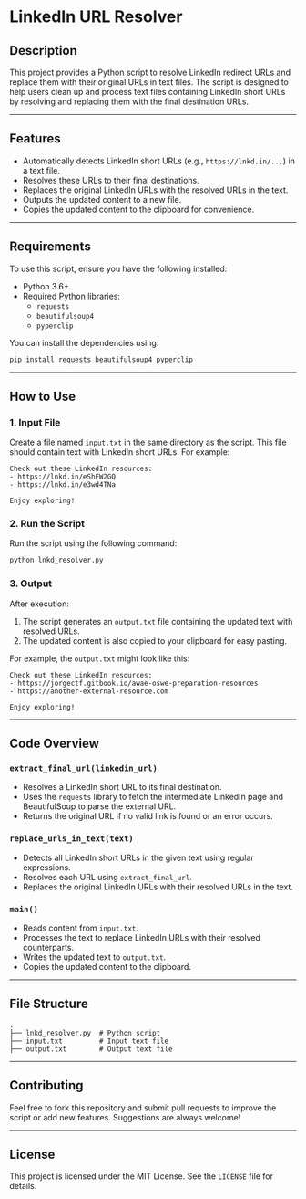 # LinkedIn URL Resolver

## Description

This project provides a Python script to resolve LinkedIn redirect URLs and replace them with their original URLs in text files. The script is designed to help users clean up and process text files containing LinkedIn short URLs by resolving and replacing them with the final destination URLs.

---

## Features

- Automatically detects LinkedIn short URLs (e.g., `https://lnkd.in/...`) in a text file.
- Resolves these URLs to their final destinations.
- Replaces the original LinkedIn URLs with the resolved URLs in the text.
- Outputs the updated content to a new file.
- Copies the updated content to the clipboard for convenience.

---

## Requirements

To use this script, ensure you have the following installed:

- Python 3.6+
- Required Python libraries:
  - `requests`
  - `beautifulsoup4`
  - `pyperclip`

You can install the dependencies using:
```bash
pip install requests beautifulsoup4 pyperclip
```

---

## How to Use

### 1. Input File
Create a file named `input.txt` in the same directory as the script. This file should contain text with LinkedIn short URLs. For example:

```
Check out these LinkedIn resources:
- https://lnkd.in/eShFW2GQ
- https://lnkd.in/e3wd4TNa

Enjoy exploring!
```

### 2. Run the Script
Run the script using the following command:
```bash
python lnkd_resolver.py
```

### 3. Output
After execution:
1. The script generates an `output.txt` file containing the updated text with resolved URLs.
2. The updated content is also copied to your clipboard for easy pasting.

For example, the `output.txt` might look like this:
```
Check out these LinkedIn resources:
- https://jorgectf.gitbook.io/awae-oswe-preparation-resources
- https://another-external-resource.com

Enjoy exploring!
```

---

## Code Overview

### `extract_final_url(linkedin_url)`
- Resolves a LinkedIn short URL to its final destination.
- Uses the `requests` library to fetch the intermediate LinkedIn page and BeautifulSoup to parse the external URL.
- Returns the original URL if no valid link is found or an error occurs.

### `replace_urls_in_text(text)`
- Detects all LinkedIn short URLs in the given text using regular expressions.
- Resolves each URL using `extract_final_url`.
- Replaces the original LinkedIn URLs with their resolved URLs in the text.

### `main()`
- Reads content from `input.txt`.
- Processes the text to replace LinkedIn URLs with their resolved counterparts.
- Writes the updated text to `output.txt`.
- Copies the updated content to the clipboard.

---

## File Structure

```
.
├── lnkd_resolver.py  # Python script
├── input.txt         # Input text file
├── output.txt        # Output text file
```

---

## Contributing

Feel free to fork this repository and submit pull requests to improve the script or add new features. Suggestions are always welcome!

---

## License

This project is licensed under the MIT License. See the `LICENSE` file for details.
